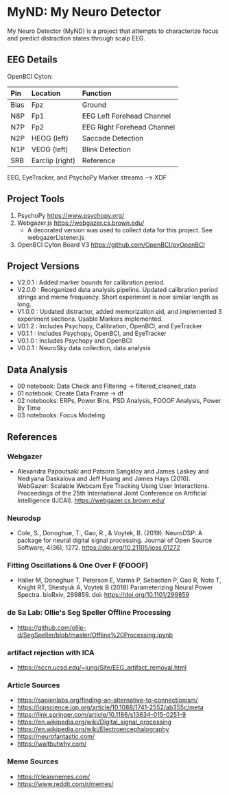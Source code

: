 
# MyND: My Neuro Detector
My Neuro Detector (MyND) is a project that attempts to characterize focus and predict distraction states through scalp EEG. 

## EEG Details

OpenBCI Cyton: 

| Pin  | Location | Function  |
|:-----|:---------|:----------|
| Bias | Fpz | Ground |
| N8P | Fp1 | EEG Left Forehead Channel |
| N7P | Fp2 | EEG Right Forehead Channel |
| N2P | HEOG (left) | Saccade Detection |
| N1P | VEOG (left) | Blink Detection |
| SRB | Earclip (right) | Reference |

EEG, EyeTracker, and PsychoPy Marker streams --> XDF 

## Project Tools
1) PsychoPy https://www.psychopy.org/ 
2) Webgazer.js https://webgazer.cs.brown.edu/ </br>
   - A decorated version was used to collect data for this project. See webgazerListener.js
3) OpenBCI Cyton Board V3 https://github.com/OpenBCI/pyOpenBCI 

## Project Versions
- V2.0.1 : Added marker bounds for calibration period.
- V2.0.0 : Reorganized data analysis pipeline. Updated calibration period strings and meme frequency. Short experiment is now similar length as long.
- V1.0.0 : Updated distractor, added memorization aid, and implemented 3 experiment sections. Usable Markers implemented. 
- V0.1.2 : Includes Psychopy, Calibration, OpenBCI, and EyeTracker
- V0.1.1 : Includes Psychopy, OpenBCI, and EyeTracker
- V0.1.0 : Includes Psychopy and OpenBCI
- V0.0.1 : NeuroSky data collection, data analysis

## Data Analysis
- 00 notebook: Data Check and Filtering -> filtered_cleaned_data
- 01 notebook: Create Data Frame -> df
- 02 notebooks: ERPs, Power Bins, PSD Analysis, FOOOF Analysis, Power By Time
- 03 notebooks: Focus Modeling

## References

### Webgazer 
- Alexandra Papoutsaki and Patsorn Sangkloy and James Laskey and Nediyana Daskalova and Jeff Huang and James Hays (2016). WebGazer: Scalable Webcam Eye Tracking Using User Interactions. Proceedings of the 25th International Joint Conference on Artificial Intelligence (IJCAI). 
https://webgazer.cs.brown.edu/ 

### Neurodsp
- Cole, S., Donoghue, T., Gao, R., & Voytek, B. (2019). NeuroDSP: A package for
neural digital signal processing. Journal of Open Source Software, 4(36), 1272.
https://doi.org/10.21105/joss.01272

### Fitting Oscillations & One Over F (FOOOF) 
- Haller M, Donoghue T, Peterson E, Varma P, Sebastian P, Gao R, Noto T, Knight RT, Shestyuk A,
Voytek B (2018) Parameterizing Neural Power Spectra. bioRxiv, 299859.
doi: https://doi.org/10.1101/299859

### de Sa Lab: Ollie's Seg Speller Offline Processing
- https://github.com/ollie-d/SegSpeller/blob/master/Offline%20Processing.ipynb 

### artifact rejection with ICA
- https://sccn.ucsd.edu/~jung/Site/EEG_artifact_removal.html 

### Article Sources
- https://sapienlabs.org/finding-an-alternative-to-connectionism/ 
- https://iopscience.iop.org/article/10.1088/1741-2552/ab355c/meta
- https://link.springer.com/article/10.1186/s13634-015-0251-9 
- https://en.wikipedia.org/wiki/Digital_signal_processing 
- https://en.wikipedia.org/wiki/Electroencephalography
- https://neurofantastic.com/ 
- https://waitbutwhy.com/ 

### Meme Sources 
- https://cleanmemes.com/ 
- https://www.reddit.com/r/memes/ 
